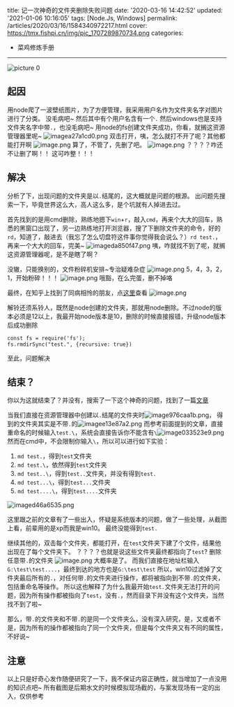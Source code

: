title: 记一次神奇的文件夹删除失败问题
date: '2020-03-16 14:42:52'
updated: '2021-01-06 10:16:05'
tags: [Node.Js, Windows]
permalink: /articles/2020/03/16/1584340972217.html
cover: https://tmx.fishpi.cn/img/pic_1707289870734.png
categories: 
- 菜鸡修炼手册
---
![picture 0](https://tmx.fishpi.cn/img/pic_1707289870734.png)  

## 起因

用node爬了一波壁纸图片，为了方便管理，我采用用户名作为文件夹名字对图片进行了分类。
没毛病吧~
然后其中有个用户名含有一个`.`
然后windows也是支持文件夹名字中带`.`，也没毛病吧~
用node的fs创建文件夹成功，你看，就搁这资源管理器里呢~
![imagea27a1cd0.png](https://tmx.fishpi.cn/img/20210105144638114.png)
双击打开，咦，怎么就打不开了呢？其他都能打开啊
![image.png](https://tmx.fishpi.cn/img/20210105084921676.png)
算了，不管了，先删了吧。
![image.png](https://tmx.fishpi.cn/img/20210105085022051.png)
？？？？咋还不让删了啊！！
这可咋整！！！

## 解决

分析了下，出现问题的文件夹是以`.`结尾的，这大概就是问题的根源。
出问题先搜索一下，毕竟世界这么大，高人这么多，是个坑就有人掉进去过。

首先找到的是用cmd删除，熟练地摁下`win`+`r`，敲入`cmd`，再来个大大的回车，熟悉的黑窗口出现了，另一边熟练地打开浏览器，搜了下删除文件夹的命令，好的`rd`，知道了，敲进去（我忘了怎么切盘符这件事你觉得我会说么？）`rd test.`，再来一个大大的回车，完美~
![imageda850f47.png](https://tmx.fishpi.cn/img/20210105144740973.png)
咦，咋就找不到了呢，就搁这资源管理器呢，是不是瞎了啊？

没辙，只能换别的，文件粉碎机安排~专治疑难杂症
![image.png](https://tmx.fishpi.cn/img/20210105085222739.png)
5，4，3，2，1，开始粉碎！！！
![image.png](https://tmx.fishpi.cn/img/20210105085323567.png)
哦豁，在么完蛋，删不掉咯

最终，在知乎上找到了同病相怜的朋友，点[这里](https://www.zhihu.com/question/371533421)查看
![image.png](https://tmx.fishpi.cn/img/20210105085425895.png)

解铃还须系铃人，既然是node创建的文件夹，那就用node删除。不过node的版本必须是12以上，我最开始node版本是10，删除的时候直接报错，升级node版本后成功删除

```
const fs = require('fs');
fs.rmdirSync("test.", {recursive: true})
```

至此，问题解决

## 结束？

你以为这就结束了？并没有，搜索了一下这个神奇的问题，找到了一篇[文章](https://www.zhangshengrong.com/p/JKN8Kn5a6b/)

当我们直接在资源管理器中创建以`.`结尾的文件夹时![image976caa1b.png](https://tmx.fishpi.cn/img/20210105144851239.png)，
得到的文件夹其实是不带`.`的![imagee13e87a2.png](https://tmx.fishpi.cn/img/20210105144932864.png)
而参考前面提到的文章，直接重命名的时候输入`test.\`，系统会直接告诉你不能含有`\`![image033523e9.png](https://tmx.fishpi.cn/img/20210105145133427.png)
然而在cmd中，不会限制你输入`\`，所以可以进行如下实验：

1. `md test.`，得到`test`文件夹
2. `md test.\`，依然得到`test`文件夹
3. `md test..\`，得到`test..`文件夹，并没有得到`test.`
4. `md test...\`，得到`test...`文件夹
5. `md test....\`，得到`test....`文件夹

![imaged46a6535.png](https://tmx.fishpi.cn/img/20210105145018302.png)

这里跟之前的文章有了一些出入，怀疑是系统版本的问题，做了一些处理，从截图上看，前辈用的是xp而我是win10。
最终没能得到`test.`

继续其他的，双击每个文件夹，都能打开，在`test`文件夹下建了个文件，结果他出现在了每个文件夹下。
？？？？也就是说这些文件夹最终都指向了`test`?
删除任意带`.`的文件夹
![image.png](https://tmx.fishpi.cn/img/20210105085927801.png)
大概率是了。
而我们直接在地址栏输入`G:\test\test....`，最终到达的地方也是`G:\test\test`
所以，win10过滤掉了文件夹最后所有的`.`，对任何带`.`的文件夹进行操作，都将被指向到不带`.`的文件夹，包括重命名等操作。
所以这也解释了为什么我最开始`test.`文件夹无法打开的问题，因为所有操作都被指向了`test`，没有`.`，然而目录下并没有这个文件夹，当然找不到了啦~

那么，带`.`的文件夹和不带`.`的是同一个文件夹么，没有深入研究，是，又或者不是，因为所有的操作都被指向了同一个文件夹，但是每个文件夹又有不同的属性，不好说~

## 注意

以上只是好奇心发作随便研究了一下，我不保证内容正确性，就当增加了一点没用的知识点吧~
所有截图是后期水文的时候模拟现场截的，与案发现场有一定的出入，仅供参考

